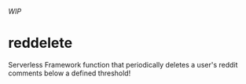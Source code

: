 _WIP_
# reddelete
Serverless Framework function that periodically deletes a user's reddit comments below a defined threshold!